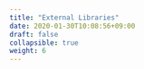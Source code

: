 ```yaml
---
title: "External Libraries"
date: 2020-01-30T10:08:56+09:00
draft: false
collapsible: true
weight: 6
---
```

